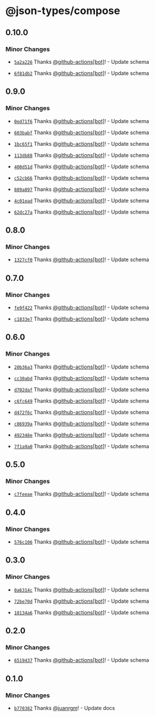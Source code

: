 # @json-types/compose

## 0.10.0

### Minor Changes

- [`5a2a226`](https://github.com/swordev/json-types/commit/5a2a226cd24896b1ebc5ef5b62cf307626180d73) Thanks [@github-actions[bot]](https://github.com/github-actions%5Bbot%5D)! - Update schema

- [`6f81db2`](https://github.com/swordev/json-types/commit/6f81db28640992cf7b1ae64678217198abbb9c2d) Thanks [@github-actions[bot]](https://github.com/github-actions%5Bbot%5D)! - Update schema

## 0.9.0

### Minor Changes

- [`0ed71f6`](https://github.com/swordev/json-types/commit/0ed71f615453f4ee699234c34ae64b5774e1b1c4) Thanks [@github-actions[bot]](https://github.com/github-actions%5Bbot%5D)! - Update schema

- [`603babf`](https://github.com/swordev/json-types/commit/603babf824f0e3ffb09b4338beb25429e16d6966) Thanks [@github-actions[bot]](https://github.com/github-actions%5Bbot%5D)! - Update schema

- [`1bc65f1`](https://github.com/swordev/json-types/commit/1bc65f198d609eef3982c8615945dddaa61b2782) Thanks [@github-actions[bot]](https://github.com/github-actions%5Bbot%5D)! - Update schema

- [`113db88`](https://github.com/swordev/json-types/commit/113db882ddeb421bbf0c44c87457c6bdb369ed79) Thanks [@github-actions[bot]](https://github.com/github-actions%5Bbot%5D)! - Update schema

- [`400d51d`](https://github.com/swordev/json-types/commit/400d51d40adce99cd8e2edd256720c90b404d924) Thanks [@github-actions[bot]](https://github.com/github-actions%5Bbot%5D)! - Update schema

- [`c52cb66`](https://github.com/swordev/json-types/commit/c52cb66d73ddc406aeb90be1edc9c0485c9f2af6) Thanks [@github-actions[bot]](https://github.com/github-actions%5Bbot%5D)! - Update schema

- [`889a897`](https://github.com/swordev/json-types/commit/889a897b955128db422289b3c66d1b5fdeecab7c) Thanks [@github-actions[bot]](https://github.com/github-actions%5Bbot%5D)! - Update schema

- [`4c01ead`](https://github.com/swordev/json-types/commit/4c01ead550c01620229331db70aa6b0c25c4f6ba) Thanks [@github-actions[bot]](https://github.com/github-actions%5Bbot%5D)! - Update schema

- [`62dc27a`](https://github.com/swordev/json-types/commit/62dc27a073dc1046117524340b363c2091b262e1) Thanks [@github-actions[bot]](https://github.com/github-actions%5Bbot%5D)! - Update schema

## 0.8.0

### Minor Changes

- [`1327cf0`](https://github.com/swordev/json-types/commit/1327cf0e11bda363defb3ebdff66a30cc9924003) Thanks [@github-actions[bot]](https://github.com/github-actions%5Bbot%5D)! - Update schema

## 0.7.0

### Minor Changes

- [`fe9f422`](https://github.com/swordev/json-types/commit/fe9f422dc910673fcbd583061f3f58e95e83416e) Thanks [@github-actions[bot]](https://github.com/github-actions%5Bbot%5D)! - Update schema

- [`c1833e7`](https://github.com/swordev/json-types/commit/c1833e75450c476950fb16c5f44b227023b55bd5) Thanks [@github-actions[bot]](https://github.com/github-actions%5Bbot%5D)! - Update schema

## 0.6.0

### Minor Changes

- [`20b36a3`](https://github.com/swordev/json-types/commit/20b36a3b6da805924f7b836001ab5965f8be62d9) Thanks [@github-actions[bot]](https://github.com/github-actions%5Bbot%5D)! - Update schema

- [`cc30abd`](https://github.com/swordev/json-types/commit/cc30abdf35a865a208c59831ed0949be5aff4557) Thanks [@github-actions[bot]](https://github.com/github-actions%5Bbot%5D)! - Update schema

- [`d702daf`](https://github.com/swordev/json-types/commit/d702daf93e5bbee720045b841356fbcc77e859a2) Thanks [@github-actions[bot]](https://github.com/github-actions%5Bbot%5D)! - Update schema

- [`c6fc649`](https://github.com/swordev/json-types/commit/c6fc6495ff52032c93aaf3dd04bc8c90fd6a618a) Thanks [@github-actions[bot]](https://github.com/github-actions%5Bbot%5D)! - Update schema

- [`d472f6c`](https://github.com/swordev/json-types/commit/d472f6c534da42c9d474847f690b5866c7f335b4) Thanks [@github-actions[bot]](https://github.com/github-actions%5Bbot%5D)! - Update schema

- [`c86939a`](https://github.com/swordev/json-types/commit/c86939acfbb5740af45146501ad3876e4a65cc78) Thanks [@github-actions[bot]](https://github.com/github-actions%5Bbot%5D)! - Update schema

- [`492348e`](https://github.com/swordev/json-types/commit/492348e479a5f74ffef4b013eb83209ba3ad1c93) Thanks [@github-actions[bot]](https://github.com/github-actions%5Bbot%5D)! - Update schema

- [`7f1a9a0`](https://github.com/swordev/json-types/commit/7f1a9a041b41133d3cf6c4e2394e463945da927f) Thanks [@github-actions[bot]](https://github.com/github-actions%5Bbot%5D)! - Update schema

## 0.5.0

### Minor Changes

- [`c7feeae`](https://github.com/swordev/json-types/commit/c7feeaea2186b689d82697c8bdc04231e028847d) Thanks [@github-actions[bot]](https://github.com/github-actions%5Bbot%5D)! - Update schema

## 0.4.0

### Minor Changes

- [`576c106`](https://github.com/swordev/json-types/commit/576c106a2d7a1fe82988ce3066c7872c8f4744cc) Thanks [@github-actions[bot]](https://github.com/github-actions%5Bbot%5D)! - Update schema

## 0.3.0

### Minor Changes

- [`0a6314c`](https://github.com/swordev/json-types/commit/0a6314cd3f4e4857a1cc3e483ace08ca1edabe82) Thanks [@github-actions[bot]](https://github.com/github-actions%5Bbot%5D)! - Update schema

- [`72be70d`](https://github.com/swordev/json-types/commit/72be70db41fe0424a8b9f2364e4623d43487427b) Thanks [@github-actions[bot]](https://github.com/github-actions%5Bbot%5D)! - Update schema

- [`18134a6`](https://github.com/swordev/json-types/commit/18134a6bc6c9dcae9f110b3abc8516f38704f641) Thanks [@github-actions[bot]](https://github.com/github-actions%5Bbot%5D)! - Update schema

## 0.2.0

### Minor Changes

- [`6519437`](https://github.com/swordev/json-types/commit/6519437f7075c80a2d63f8931590d029e1b4e760) Thanks [@github-actions[bot]](https://github.com/github-actions%5Bbot%5D)! - Update schema

## 0.1.0

### Minor Changes

- [`b770382`](https://github.com/swordev/json-types/commit/b770382a645600837c5af0bdca4869eb867df978) Thanks [@juanrgm](https://github.com/juanrgm)! - Update docs
